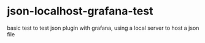 # json-localhost-grafana-test
 basic test to test json plugin with grafana, using a local server to host a json file
